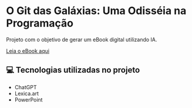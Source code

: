 # O Git das Galáxias: Uma Odisséia na Programação

Projeto com o objetivo de gerar um eBook digital utilizando IA.

[Leia o eBook aqui](./output/O%20Git%20das%20Galáxias%20-%20Uma%20Odisséia%20na%20Programação%20-%20Marcelo%20Hadad.pdf)

## 💻 Tecnologias utilizadas no projeto

- ChatGPT
- Lexica.art
- PowerPoint
